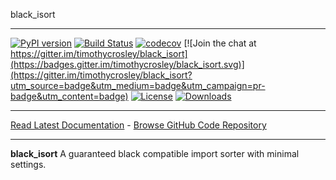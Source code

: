 black_isort
_________________

[![PyPI version](https://badge.fury.io/py/black_isort.svg)](http://badge.fury.io/py/black_isort)
[![Build Status](https://travis-ci.org/timothycrosley/black_isort.svg?branch=master)](https://travis-ci.org/timothycrosley/black_isort)
[![codecov](https://codecov.io/gh/timothycrosley/black_isort/branch/master/graph/badge.svg)](https://codecov.io/gh/timothycrosley/black_isort)
[![Join the chat at https://gitter.im/timothycrosley/black_isort](https://badges.gitter.im/timothycrosley/black_isort.svg)](https://gitter.im/timothycrosley/black_isort?utm_source=badge&utm_medium=badge&utm_campaign=pr-badge&utm_content=badge)
[![License](https://img.shields.io/github/license/mashape/apistatus.svg)](https://pypi.python.org/pypi/black_isort/)
[![Downloads](https://pepy.tech/badge/black_isort)](https://pepy.tech/project/black_isort)
_________________

[Read Latest Documentation](https://timothycrosley.github.io/black_isort/) - [Browse GitHub Code Repository](https://github.com/timothycrosley/black_isort/)
_________________

**black_isort** A guaranteed black compatible import sorter with minimal settings.
